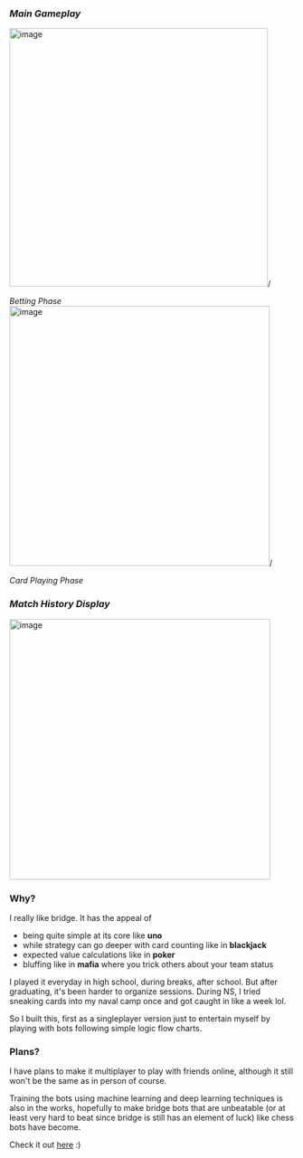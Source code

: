 ### *Main Gameplay* 
<img width="457" alt="image" src="https://github.com/user-attachments/assets/a37d37c5-93dd-4d9b-9299-9d1cff9171c6" />/

_Betting Phase_
<img width="460" alt="image" src="https://github.com/user-attachments/assets/3e467ef7-5c20-41ee-bac8-036b130842d2" />/

_Card Playing Phase_


### *Match History Display* 
<img width="461" alt="image" src="https://github.com/user-attachments/assets/c1f9c09e-2864-4fb2-88d9-94d41321d18d" /> 


### Why? 
I really like bridge. It has the appeal of 
- being quite simple at its core like **uno**
- while strategy can go deeper with card counting like in **blackjack**
- expected value calculations like in **poker**
- bluffing like in **mafia** where you trick others about your team status

I played it everyday in high school, during breaks, after school. But after graduating, it's been harder to organize sessions. During NS, I tried sneaking cards into my naval camp once and got caught in like a week lol.

So I built this, first as a singleplayer version just to entertain myself by playing with bots following simple logic flow charts. 

### Plans?
I have plans to make it multiplayer to play with friends online, although it still won't be the same as in person of course. 

Training the bots using machine learning and deep learning techniques is also in the works, hopefully to make bridge bots that are unbeatable (or at least very hard to beat since bridge is still has an element of luck) like chess bots have become.

Check it out [here]([url](https://bridge-psi-ten.vercel.app/)) :)
